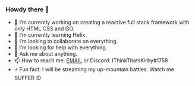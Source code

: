 ### Howdy there 👋

- 🔭 I’m currently working on creating a reactive full stack framework with only HTML CSS and GO.
- 🌱 I’m currently learning Helix.
- 👯 I’m looking to collaborate on everything.
- 🤔 I’m looking for help with everything.
- 💬 Ask me about anything.
- 📫 How to reach me: [EMAIL](mailto:gitblamekirby@ithinkthats.mozmail.com) or Discord: IThinkThatsKirby#1758
- ⚡ Fun fact: I will be streaming my up-mountain battles. Watch me SUFFER :D
